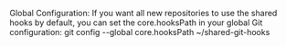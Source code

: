 Global Configuration: 
If you want all new repositories to use the shared hooks by default, you can set the core.hooksPath in your global Git configuration:
git config --global core.hooksPath ~/shared-git-hooks
